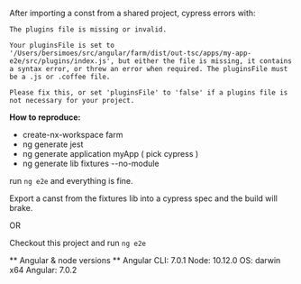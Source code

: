 After importing a const from a shared project, cypress errors with:

```
The plugins file is missing or invalid.

Your pluginsFile is set to '/Users/bersimoes/src/angular/farm/dist/out-tsc/apps/my-app-e2e/src/plugins/index.js', but either the file is missing, it contains a syntax error, or threw an error when required. The pluginsFile must be a .js or .coffee file.

Please fix this, or set 'pluginsFile' to 'false' if a plugins file is not necessary for your project.
```

**How to reproduce:**

- create-nx-workspace farm
- ng generate jest
- ng generate application myApp ( pick cypress )
- ng generate lib fixtures --no-module

run `ng e2e` and everything is fine.

Export a canst from the  fixtures lib into a cypress spec and the build will brake.

OR

Checkout this project and run `ng e2e`

** Angular & node versions **
Angular CLI: 7.0.1
Node: 10.12.0
OS: darwin x64
Angular: 7.0.2

